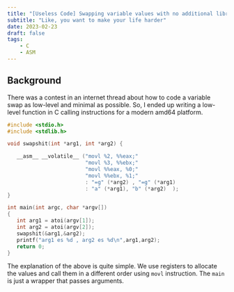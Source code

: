 ```yaml
---
title: "[Useless Code] Swapping variable values with no additional libraries"
subtitle: "Like, you want to make your life harder"
date: 2023-02-23
draft: false
tags:
    - C
    - ASM
---
```


## Background

There was a contest in an internet thread about how to code a variable swap as low-level and minimal as possible. 
So, I ended up writing a low-level function in C calling instructions for a modern amd64 platform.


```c
#include <stdio.h>
#include <stdlib.h>

void swapshit(int *arg1, int *arg2) {

   __asm__ __volatile__ ("movl %2, %%eax;"
                         "movl %3, %%ebx;"
                         "movl %%eax, %0;"
                         "movl %%ebx, %1;"
                         : "=g" (*arg2) , "=g" (*arg1) 
                         : "a" (*arg1), "b" (*arg2)  );
} 

int main(int argc, char *argv[]) 
{
   int arg1 = atoi(argv[1]);
   int arg2 = atoi(argv[2]);
   swapshit(&arg1,&arg2);
   printf("arg1 es %d , arg2 es %d\n",arg1,arg2);
   return 0;
}  
```

The explanation of the above is quite simple. We use registers to allocate the values and call them in a different order
using `movl` instruction. The `main` is just a wrapper that passes arguments.